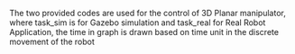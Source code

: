 The two provided codes are used for the control of 3D Planar manipulator, where task_sim is for Gazebo simulation and task_real for Real Robot Application, the time in graph is drawn based on time unit in the discrete movement of the robot

